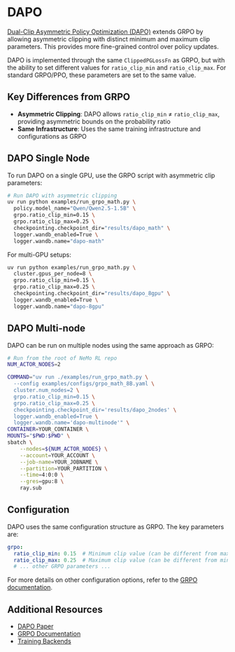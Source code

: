 # DAPO

[Dual-Clip Asymmetric Policy Optimization (DAPO)](https://arxiv.org/pdf/2503.14476) extends GRPO by allowing asymmetric clipping with distinct minimum and maximum clip parameters. This provides more fine-grained control over policy updates.

DAPO is implemented through the same `ClippedPGLossFn` as GRPO, but with the ability to set different values for `ratio_clip_min` and `ratio_clip_max`. For standard GRPO/PPO, these parameters are set to the same value.

## Key Differences from GRPO

- **Asymmetric Clipping**: DAPO allows `ratio_clip_min` ≠ `ratio_clip_max`, providing asymmetric bounds on the probability ratio
- **Same Infrastructure**: Uses the same training infrastructure and configurations as GRPO

## DAPO Single Node

To run DAPO on a single GPU, use the GRPO script with asymmetric clip parameters:

```sh
# Run DAPO with asymmetric clipping
uv run python examples/run_grpo_math.py \
  policy.model_name="Qwen/Qwen2.5-1.5B" \
  grpo.ratio_clip_min=0.15 \
  grpo.ratio_clip_max=0.25 \
  checkpointing.checkpoint_dir="results/dapo_math" \
  logger.wandb_enabled=True \
  logger.wandb.name="dapo-math"
```

For multi-GPU setups:

```sh
uv run python examples/run_grpo_math.py \
  cluster.gpus_per_node=8 \
  grpo.ratio_clip_min=0.15 \
  grpo.ratio_clip_max=0.25 \
  checkpointing.checkpoint_dir="results/dapo_8gpu" \
  logger.wandb_enabled=True \
  logger.wandb.name="dapo-8gpu"
```

## DAPO Multi-node

DAPO can be run on multiple nodes using the same approach as GRPO:

```sh
# Run from the root of NeMo RL repo
NUM_ACTOR_NODES=2

COMMAND="uv run ./examples/run_grpo_math.py \
  --config examples/configs/grpo_math_8B.yaml \
  cluster.num_nodes=2 \
  grpo.ratio_clip_min=0.15 \
  grpo.ratio_clip_max=0.25 \
  checkpointing.checkpoint_dir='results/dapo_2nodes' \
  logger.wandb_enabled=True \
  logger.wandb.name='dapo-multinode'" \
CONTAINER=YOUR_CONTAINER \
MOUNTS="$PWD:$PWD" \
sbatch \
    --nodes=${NUM_ACTOR_NODES} \
    --account=YOUR_ACCOUNT \
    --job-name=YOUR_JOBNAME \
    --partition=YOUR_PARTITION \
    --time=4:0:0 \
    --gres=gpu:8 \
    ray.sub
```

## Configuration

DAPO uses the same configuration structure as GRPO. The key parameters are:

```yaml
grpo:
  ratio_clip_min: 0.15  # Minimum clip value (can be different from max)
  ratio_clip_max: 0.25  # Maximum clip value (can be different from min)
  # ... other GRPO parameters ...
```

For more details on other configuration options, refer to the [GRPO documentation](grpo.md).

## Additional Resources

- [DAPO Paper](https://arxiv.org/pdf/2503.14476)
- [GRPO Documentation](grpo.md)
- [Training Backends](../../design-docs/training-backends.md)
